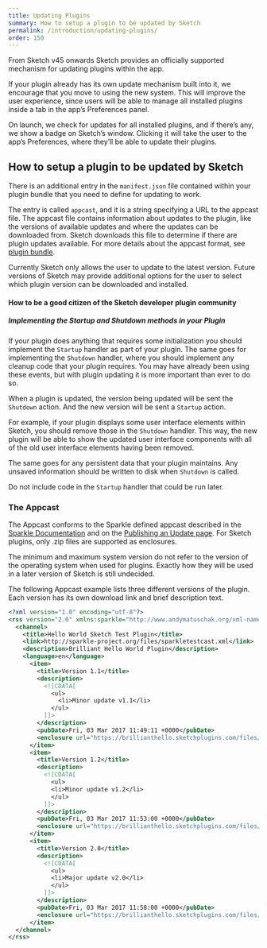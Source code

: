 ```yaml
---
title: Updating Plugins
summary: How to setup a plugin to be updated by Sketch
permalink: /introduction/updating-plugins/
order: 150
---
```


From Sketch v45 onwards Sketch provides an officially supported mechanism for updating plugins within the app.

If your plugin already has its own update mechanism built into it, we encourage that you move to using the new system. This will improve the user experience, since users will be able to manage all installed plugins inside a tab in the app’s Preferences panel.

On launch, we check for updates for all installed plugins, and if there’s any, we show a badge on Sketch’s window. Clicking it will take the user to the app’s Preferences, where they’ll be able to update their plugins.

## How to setup a plugin to be updated by Sketch

There is an additional entry in the `manifest.json` file contained within your plugin bundle that you need to define for updating to work. 

The entry is called `appcast`, and it is a string specifying a URL to the appcast file. The appcast file contains information about updates to the plugin, like the versions of available updates and where the updates can be downloaded from. Sketch downloads this file to determine if there are plugin updates available. For more details about the appcast format, see [plugin bundle](bundles#appcast).

Currently Sketch only allows the user to update to the latest version. Future versions of Sketch may provide additional options for the user to select which plugin version can be downloaded and installed.

#### How to be a good citizen of the Sketch developer plugin community

##### Implementing the Startup and Shutdown methods in your Plugin

If your plugin does anything that requires some initialization you should implement the `Startup` handler as part of your plugin. The same goes for implementing the `Shutdown` handler, where you should implement any cleanup code that your plugin requires.
You may have already been using these events, but with plugin updating it is more important than ever to do so.

When a plugin is updated, the version being updated will be sent the `Shutdown` action. And the new version will be sent a `Startup` action.

For example, if your plugin displays some user interface elements within Sketch, you should remove those in the `Shutdown` handler. This way, the new plugin will be able to show the updated user interface components with all of the old user interface elements having been removed.

The same goes for any persistent data that your plugin maintains. Any unsaved information should be written to disk when `Shutdown` is called.

Do not include code in the `Startup` handler that could be run later. 


### The Appcast

The Appcast conforms to the Sparkle defined appcast described in the [Sparkle Documentation](https://sparkle-project.org/documentation/) and on the [Publishing an Update page](https://sparkle-project.org/documentation/publishing/#publishing-an-update). For Sketch plugins, only .zip files are supported as enclosures.

The minimum and maximum system version do not refer to the version of the operating system when used for plugins. Exactly how they will be used in a later version of Sketch is still undecided.

The following Appcast example lists three different versions of the plugin. Each version has its own download link and brief description text.

```xml
<?xml version="1.0" encoding="utf-8"?>
<rss version="2.0" xmlns:sparkle="http://www.andymatuschak.org/xml-namespaces/sparkle"  xmlns:dc="http://purl.org/dc/elements/1.1/">
  <channel>
    <title>Hello World Sketch Test Plugin</title>
    <link>http://sparkle-project.org/files/sparkletestcast.xml</link>
    <description>Brilliant Hello World Plugin</description>
    <language>en</language>
      <item>
        <title>Version 1.1</title>
        <description>
          <![CDATA[
            <ul>
              <li>Minor update v1.1</li>
            </ul>
          ]]>
        </description>
        <pubDate>Fri, 03 Mar 2017 11:49:11 +0000</pubDate>
        <enclosure url="https://brillianthello.sketchplugins.com/files/HelloWorldSketchPluginTestv11.zip" sparkle:version="1.1" length="107758" type="application/octet-stream" />
      </item>
      <item>
        <title>Version 1.2</title>
        <description>
          <![CDATA[
            <ul>
            <li>Minor update v1.2</li>
            </ul>
          ]]>
        </description>
        <pubDate>Fri, 03 Mar 2017 11:53:00 +0000</pubDate>
        <enclosure url="https://brillianthello.sketchplugins.com/files/HelloWorldSketchPluginTestv12.zip" sparkle:version="1.2" length="107821" type="application/octet-stream" />
      </item>
      <item>
        <title>Version 2.0</title>
        <description>
          <![CDATA[
            <ul>
            <li>Major update v2.0</li>
            </ul>
          ]]>
        </description>
        <pubDate>Fri, 03 Mar 2017 11:58:00 +0000</pubDate>
        <enclosure url="https://brillianthello.sketchplugins.com/files/HelloWorldSketchPluginTestv20.zip" sparkle:version="2.0" length="111042" type="application/octet-stream" />
      </item>
  </channel>
</rss>
```
